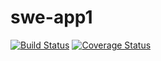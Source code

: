 # swe-app1


[![Build Status](https://app.travis-ci.com/AndresZarta/swe-app1.svg?branch=main)](https://app.travis-ci.com/AndresZarta/swe-app1)
[![Coverage Status](https://coveralls.io/repos/github/AndresZarta/swe-app1/badge.svg)](https://coveralls.io/github/AndresZarta/swe-app1)
